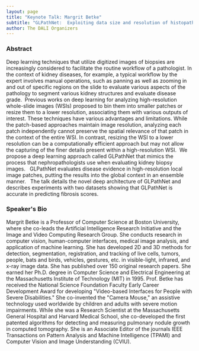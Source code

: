 ```yaml
---
layout: page
title: "Keynote Talk: Margrit Betke"
subtitle: "GLPathNet:  Exploiting data size and resolution of histopathologic images with a Global-Local Pathology Network"
author: The DALI Organizers
---
```


### Abstract

Deep learning techniques that utilize digitized images of biopsies are increasingly considered to facilitate the routine workflow of a pathologist. In the context of kidney diseases, for example, a typical workflow by the expert involves manual operations, such as panning as well as zooming in and out of specific regions on the slide to evaluate various aspects of the pathology to segment various kidney structures and evaluate disease grade.  Previous works on deep learning for analyzing high-resolution whole-slide images (WSIs) proposed to bin them into smaller patches or resize them to a lower resolution, associating them with various outputs of interest. These techniques have various advantages and limitations. While the patch-based approaches maintain image resolution, analyzing each patch independently cannot preserve the spatial relevance of that patch in the context of the entire WSI. In contrast, resizing the WSI to a lower resolution can be a computationally efficient approach but may not allow the capturing of the finer details present within a high-resolution WSI.  We propose a deep learning approach called GLPathNet that mimics the process that nephropathologists use when evaluating kidney biopsy images.   GLPathNet evaluates disease evidence in high-resolution local image patches, putting the results into the global context in an ensemble manner.   The talk details the novel deep architecture of GLPathNet and describes experiments with two datasets showing that GLPathNet is accurate in predicting fibrosis scores.

### Speaker's Bio

Margrit Betke is a Professor of Computer Science at Boston University, where she co-leads the Artificial Intelligence Research Initiative and the Image and Video Computing Research Group. She conducts research in computer vision, human-computer interfaces, medical image analysis, and application of machine learning. She has developed 2D and 3D methods for detection, segmentation, registration, and tracking of live cells, tumors, people, bats and birds, vehicles, gestures, etc. in visible-light, infrared, and x-ray image data. She has published over 150 original research papers. She earned her Ph.D. degree in Computer Science and Electrical Engineering at the Massachusetts Institute of Technology (MIT) in 1995. Prof. Betke has received the National Science Foundation Faculty Early Career Development Award for developing "Video-based Interfaces for People with Severe Disabilities." She co-invented the "Camera Mouse," an assistive technology used worldwide by children and adults with severe motion impairments. While she was a Research Scientist at the Massachusetts General Hospital and Harvard Medical School, she co-developed the first patented algorithms for detecting and measuring pulmonary nodule growth in computed tomography. She is an Associate Editor of the journals IEEE Transactions on Pattern Analysis and Machine Intelligence (TPAMI) and Computer Vision and Image Understanding (CVIU).
